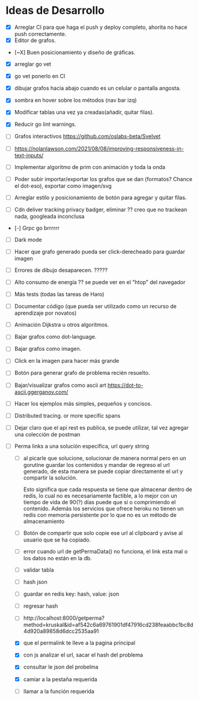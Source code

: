 # Ideas de Desarrollo
  - [X] Arreglar CI para que haga el push y deploy completo, ahorita no hace push correctamente.
  - [X]  Editor de grafos.
  - [~X] Buen posicionamiento y diseño de gráficas. 
  - [X] arreglar go vet
  - [X] go vet ponerlo en CI
  - [X] dibujar grafos hacia abajo cuando es un celular o pantalla angosta. 
  - [X] sombra en hover sobre los métodos (nav bar izq)
  - [X] Modificar tablas una vez ya creadas(añadir, quitar filas).
  - [X] Reducir go lint warnings.

  - [ ] Grafos interactivos https://github.com/oslabs-beta/Svelvet
  - [ ] https://nolanlawson.com/2021/08/08/improving-responsiveness-in-text-inputs/
  - [ ] Implementar algoritmo de prim con animación y toda la onda
  - [ ] Poder subir importar/exportar los grafos que se dan (formatos? Chance el dot-eso), exportar como imagen/svg
  - [ ] Arreglar estilo y posicionamiento de botón para agregar y quitar filas.
  - [ ] Cdn deliver tracking privacy badger, eliminar ?? creo que no trackean nada, googleada inconclusa
  - [-] Grpc go brrrrrr
  - [ ] Dark mode
  - [ ] Hacer que grafo generado pueda ser click-derecheado para guardar imagen
  - [ ] Errores de dibujo desaparecen. ?????
  - [ ] Alto consumo de energía ?? se puede ver en el "htop" del navegador
  - [ ] Más tests (todas las tareas de Haro)
  - [ ] Documentar código (que pueda ser utilizado como un recurso de aprendizaje por novatos)
  - [ ] Animación Dijkstra u otros algoritmos.
  - [ ] Bajar grafos como dot-language.
  - [ ] Bajar grafos como imagen.
  - [ ] Click en la imagen para hacer más grande 
  - [ ] Botón para generar grafo de problema recién resuelto. 
  - [ ] Bajar/visualizar grafos como ascii art https://dot-to-ascii.ggerganov.com/
  - [ ] Hacer los ejemplos más simples, pequeños y concisos.
  - [ ] Distributed tracing. or more specific spans
  - [ ] Dejar claro que el api rest es publica, se puede utilizar, tal vez agregar una colección de postman

  - [ ] Perma links a una solución específica, url query string
    - [ ] al picarle que solucione, solucionar de manera normal pero en un gorutine
      guardar los contenidos y mandar de regreso el url generado, de esta
      manera se puede copiar directamente el url y compartir la solución.

      Esto significa que cada respuesta se tiene que almacenar dentro de redis,
      lo cual no es necesariamente factible, a lo mejor con un tiempo de vida
      de 90(?) días puede que sí o comprimiendo el contenido. Además los
      servicios que ofrece heroku no tienen un redis con memoria persistente
      por lo que no es un método de almacenamiento 

    - [ ] Botón de compartir que solo copie ese url al clipboard y avise al usuario que se ha copiado.
    - [ ] error cuando url de getPermaData() no funciona, el link esta mal o los datos no están en la db.
    - [ ] validar tabla
    - [ ] hash json  
    - [ ] guardar en redis key: hash, value: json
    - [ ] regresar hash
    - [ ] http://localhost:8000/getperma?method=kruskal&id=af542c6a69761901df47916cd238feaabbc1bc8d4d920a89858d6dcc2535aa91
    - [X] que el permalink te lleve a la pagina principal
    - [X] con js analizar el url, sacar el hash del problema
    - [X] consultar le json del probelma
    - [X] camiar a la pestaña requerida 
    - [ ] llamar a la función requerida


